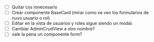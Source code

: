 - [ ] Quitar css innecesario
- [ ] Crear componente BaseCard (mirar como se ven los formularios de nuvo usuario o rol)
- [ ] Editar en la vista de usuarios y roles sigue siendo un modal.
- [ ] Cambiar AdminCrudView a otro nombre?
- [ ] vale la pena un componente form?